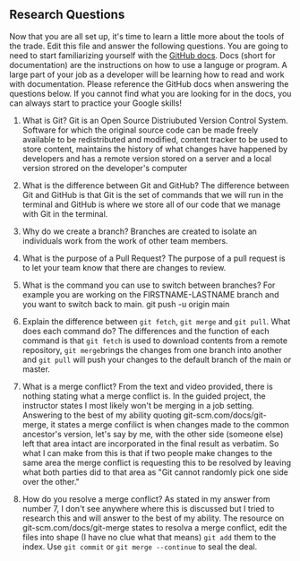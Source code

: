 ## Research Questions 

Now that you are all set up, it's time to learn a little more about the tools of the trade. Edit this file and answer the following questions. You are going to need to start familiarizing yourself with the [GitHub docs](https://docs.github.com/en). Docs (short for documentation) are the instructions on how to use a languge or program. A large part of your job as a developer will be learning how to read and work with documentation. Please reference the GitHub docs when answering the questions below. If you cannot find what you are looking for in the docs, you can always start to practice your Google skills!

1. What is Git?
Git is an Open Source Distriubuted Version Control System. Software for which the original source code can be made freely available to be redistributed and modified, content tracker to be used to store content, maintains the history of what changes have happened by developers and has a remote version stored on a server and a local version strored on the developer's computer

2. What is the difference between Git and GitHub?
The difference between Git and GitHub is that Git is the set of commands that we will run in the terminal and GitHub is where we store all of our code that we manage with Git in the terminal. 

3. Why do we create a branch?
Branches are created to isolate an individuals work from the work of other team members.

4. What is the purpose of a Pull Request?
The purpose of a pull request is to let your team know that there are changes to review.

5. What is the command you can use to switch between branches? For example you are working on the FIRSTNAME-LASTNAME branch and you want to switch back to main.
git push -u origin main

6. Explain the difference between `git fetch`, `git merge` and `git pull`. What does each command do?
The differences and the function of each command is that `git fetch` is used to download contents from a remote repository, `git merge`brings the changes from one branch into another and `git pull` will push your changes to the default branch of the main or master.

7. What is a merge conflict?
From the text and video provided, there is nothing stating what a merge conflict is. In the guided project, the instructor states I most likely won't be merging in a job setting. Answering to the best of my ability quoting git-scm.com/docs/git-merge, it states a merge confilict is when changes made to the common ancestor's version, let's say by me, with the other side (someone else) left that area intact are incorporated in the final result as verbatim. So what I can make from this is that if two people make changes to the same area the merge conflict is requesting this to be resolved by leaving what both parties did to that area as "Git cannot randomly pick one side over the other."

8. How do you resolve a merge conflict?
As stated in my answer from number 7, I don't see anywhere where this is discussed but I tried to research this and will answer to the best of my ability. The resource on git-scm.com/docs/git-merge states to resolva a merge conflict, edit the files into shape (I have no clue what that means) `git add` them  to the index. Use `git commit` or `git merge --continue` to seal the deal. 
